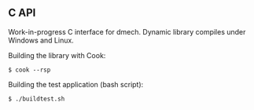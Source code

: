 C API
-----

Work-in-progress C interface for dmech. Dynamic library compiles under Windows and Linux.

Building the library with Cook:

    $ cook --rsp

Building the test application (bash script):

    $ ./buildtest.sh
